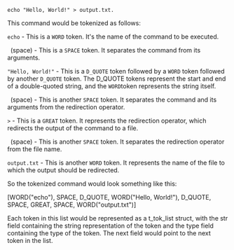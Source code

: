 `echo "Hello, World!" > output.txt.`

This command would be tokenized as follows:

`echo` - This is a `WORD` token. It's the name of the command to be executed.

` `(space) - This is a `SPACE` token. It separates the command from its arguments.

`"Hello, World!"` - This is a `D_QUOTE` token followed by a `WORD` token followed by another `D_QUOTE` token. The D_QUOTE tokens represent the start and end of a double-quoted string, and the `WORD`token represents the string itself.

` `(space) - This is another `SPACE` token. It separates the command and its arguments from the redirection operator.

`>` - This is a `GREAT` token. It represents the redirection operator, which redirects the output of the command to a file.

` `(space) - This is another `SPACE` token. It separates the redirection operator from the file name.

`output.txt` - This is another `WORD` token. It represents the name of the file to which the output should be redirected.

So the tokenized command would look something like this:

[WORD("echo"), SPACE, D_QUOTE, WORD("Hello, World!"), D_QUOTE, SPACE, GREAT, SPACE, WORD("output.txt")]

Each token in this list would be represented as a t_tok_list struct, with the str field containing the string representation of the token and the type field containing the type of the token. The next field would point to the next token in the list.